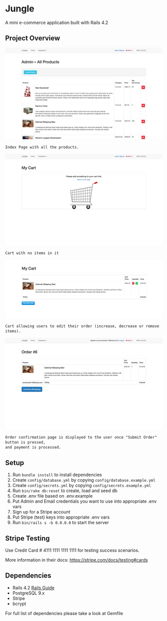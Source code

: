 # Jungle

A mini e-commerce application built with Rails 4.2

## Project Overview
![](./docs/index.png)

```
Index Page with all the products.
```

![](./docs/empty-cart.png)

```
Cart with no items in it
```

![](./docs/cart.png)

```
Cart allowing users to edit their order (increase, decrease or remove items).
```

![](./docs/confirmed-order.png)

```
Order confirmation page is displayed to the user once "Submit Order" button is pressed,
and payment is processed.
```

## Setup

1. Run `bundle install` to install dependencies
2. Create `config/database.yml` by copying `config/database.example.yml`
3. Create `config/secrets.yml` by copying `config/secrets.example.yml`
4. Run `bin/rake db:reset` to create, load and seed db
5. Create .env file based on .env.example
6. Put Admin and Email credentials you want to use into appropriate .env vars
7. Sign up for a Stripe account
8. Put Stripe (test) keys into appropriate .env vars
9. Run `bin/rails s -b 0.0.0.0` to start the server

## Stripe Testing

Use Credit Card # 4111 1111 1111 1111 for testing success scenarios.

More information in their docs: <https://stripe.com/docs/testing#cards>

## Dependencies

* Rails 4.2 [Rails Guide](http://guides.rubyonrails.org/v4.2/)
* PostgreSQL 9.x
* Stripe
* bcrypt

For full list of dependencies please take a look at Gemfile
